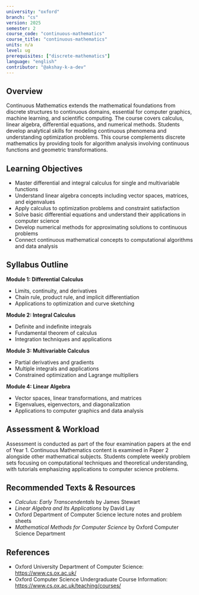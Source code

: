 ```yaml
---
university: "oxford"
branch: "cs"
version: 2025
semester: 2
course_code: "continuous-mathematics"
course_title: "continuous-mathematics"
units: n/a
level: ug
prerequisites: ["discrete-mathematics"]
language: "english"
contributor: "@akshay-k-a-dev"
---
```


## Overview

Continuous Mathematics extends the mathematical foundations from discrete structures to continuous domains, essential for computer graphics, machine learning, and scientific computing. The course covers calculus, linear algebra, differential equations, and numerical methods. Students develop analytical skills for modeling continuous phenomena and understanding optimization problems. This course complements discrete mathematics by providing tools for algorithm analysis involving continuous functions and geometric transformations.

## Learning Objectives

- Master differential and integral calculus for single and multivariable functions
- Understand linear algebra concepts including vector spaces, matrices, and eigenvalues
- Apply calculus to optimization problems and constraint satisfaction
- Solve basic differential equations and understand their applications in computer science
- Develop numerical methods for approximating solutions to continuous problems
- Connect continuous mathematical concepts to computational algorithms and data analysis

## Syllabus Outline

**Module 1: Differential Calculus**
- Limits, continuity, and derivatives
- Chain rule, product rule, and implicit differentiation
- Applications to optimization and curve sketching

**Module 2: Integral Calculus**
- Definite and indefinite integrals
- Fundamental theorem of calculus
- Integration techniques and applications

**Module 3: Multivariable Calculus**
- Partial derivatives and gradients
- Multiple integrals and applications
- Constrained optimization and Lagrange multipliers

**Module 4: Linear Algebra**
- Vector spaces, linear transformations, and matrices
- Eigenvalues, eigenvectors, and diagonalization
- Applications to computer graphics and data analysis

## Assessment & Workload

Assessment is conducted as part of the four examination papers at the end of Year 1. Continuous Mathematics content is examined in Paper 2 alongside other mathematical subjects. Students complete weekly problem sets focusing on computational techniques and theoretical understanding, with tutorials emphasizing applications to computer science problems.

## Recommended Texts & Resources

- *Calculus: Early Transcendentals* by James Stewart
- *Linear Algebra and Its Applications* by David Lay
- Oxford Department of Computer Science lecture notes and problem sheets
- *Mathematical Methods for Computer Science* by Oxford Computer Science Department

## References

- Oxford University Department of Computer Science: https://www.cs.ox.ac.uk/
- Oxford Computer Science Undergraduate Course Information: https://www.cs.ox.ac.uk/teaching/courses/
